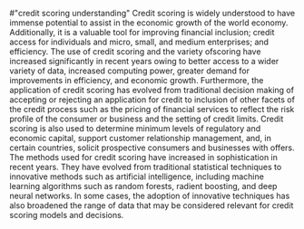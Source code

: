 #"credit scoring understanding" 
Credit scoring is widely understood to have immense potential to assist in the economic growth of the world economy. Additionally, it is a valuable tool for improving financial inclusion; credit access for individuals and micro, small, and medium enterprises; and efficiency.
The use of credit scoring and the variety ofscoring have increased significantly in recent years owing to better access to a wider variety of data, increased computing power, greater demand for improvements in efficiency, and economic growth.
Furthermore, the application of credit scoring has evolved from traditional decision making of accepting or rejecting an application for credit to inclusion of other facets of the credit process such as the pricing of financial services to reflect the risk profile of the consumer or business and the setting of credit limits. Credit scoring is also used to determine minimum levels of regulatory and economic capital, support customer relationship
management, and, in certain countries, solicit prospective consumers and businesses with offers.
The methods used for credit scoring have increased in sophistication in recent years. They have evolved from traditional statistical techniques to innovative methods such as artificial intelligence, including machine learning algorithms such as random forests,  radient boosting, and deep neural networks. In some cases, the adoption of innovative
techniques has also broadened the range of data that may be considered relevant for credit scoring models and decisions.